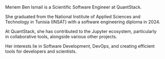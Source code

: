 Meriem Ben Ismail is a Scientific Software Engineer at QuantStack.

She graduated from the National Institute of Applied Sciences and Technology in Tunisia (INSAT) with a software engineering diploma in 2024.

At QuantStack, she has contributed to the Jupyter ecosystem, particularly in collaborative tools, alongside various other projects.

Her interests lie in Software Development, DevOps, and creating efficient tools for developers and scientists.